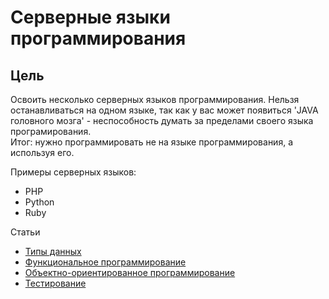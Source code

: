 # Серверные языки программирования

## Цель
Освоить несколько серверных языков программирования.
Нельзя останавливаться на одном языке, так как у вас может появиться 'JAVA головного мозга' - неспособность думать за пределами своего языка програмирования.  
Итог: нужно программировать не на языке программирования, а используя его.

Примеры серверных языков:
- PHP
- Python
- Ruby

Статьи
- [Типы данных](sections/data_types.md)
- [Функциональное программирование](sections/functional_programming.md)
- [Объектно-ориентированное программирование](sections/oop.md)
- [Тестирование](sections/test.md)
